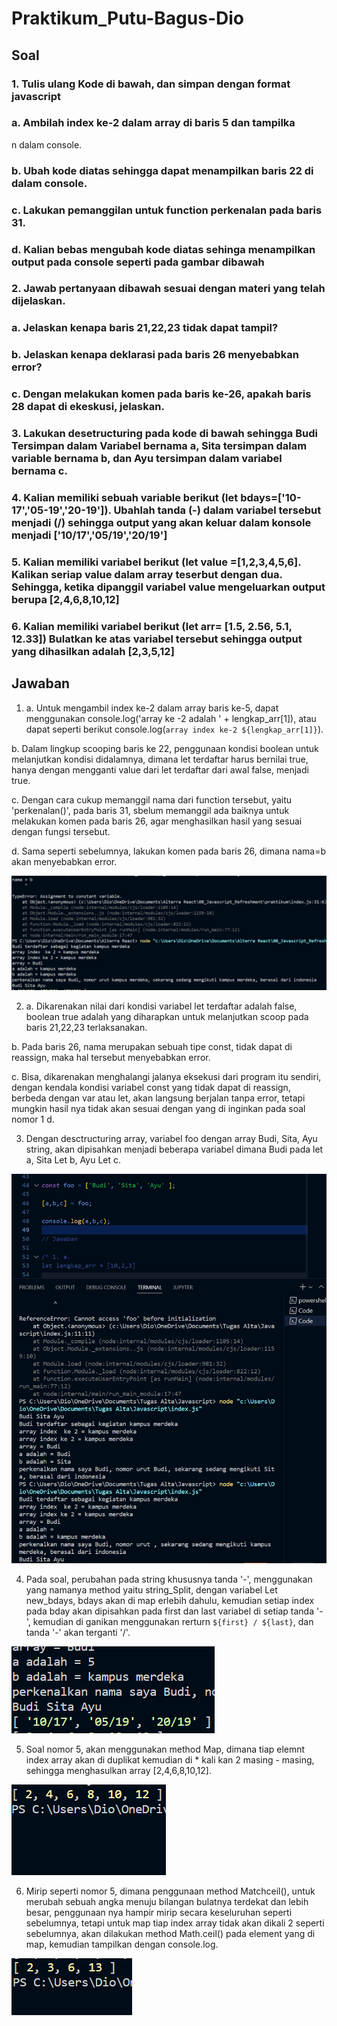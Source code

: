 # Praktikum_Putu-Bagus-Dio

## Soal

### 1. Tulis ulang Kode di bawah, dan simpan dengan format javascript
### a. Ambilah index ke-2 dalam array di baris 5 dan tampilka
n dalam console.
### b. Ubah kode diatas sehingga dapat menampilkan baris 22 di dalam console.
### c. Lakukan pemanggilan untuk function perkenalan pada baris 31.
### d. Kalian bebas mengubah kode diatas sehinga menampilkan output pada console seperti pada gambar dibawah


### 2. Jawab pertanyaan dibawah sesuai dengan materi yang telah dijelaskan.
### a. Jelaskan kenapa baris 21,22,23 tidak dapat tampil?
### b. Jelaskan kenapa deklarasi pada baris 26 menyebabkan error?
### c. Dengan melakukan komen pada baris ke-26, apakah baris 28 dapat di ekeskusi, jelaskan.

### 3. Lakukan desetructuring pada kode di bawah sehingga Budi Tersimpan dalam Variabel bernama a, Sita tersimpan dalam variable bernama b, dan Ayu tersimpan dalam variabel bernama c.

### 4. Kalian memiliki sebuah variable berikut (let bdays=['10-17','05-19','20-19']). Ubahlah tanda (-) dalam variabel tersebut menjadi (/) sehingga output yang akan keluar dalam konsole menjadi ['10/17','05/19','20/19']

### 5. Kalian memiliki variabel berikut (let value =[1,2,3,4,5,6]. Kalikan seriap value dalam array teserbut dengan dua. Sehingga, ketika dipanggil variabel value mengeluarkan output berupa [2,4,6,8,10,12]

### 6. Kalian memiliki variabel berikut (let arr= [1.5, 2.56, 5.1, 12.33]) Bulatkan ke atas variabel tersebut sehingga output yang dihasilkan adalah [2,3,5,12]

## Jawaban 

1. a. Untuk mengambil index ke-2 dalam array baris ke-5, dapat menggunakan console.log('array ke -2 adalah ' + lengkap_arr[1]), atau dapat seperti berikut console.log(`array index ke-2 ${lengkap_arr[1]}`).

b. Dalam lingkup scooping baris ke 22, penggunaan kondisi boolean untuk melanjutkan kondisi didalamnya, dimana let terdaftar harus bernilai true, hanya dengan mengganti value dari let terdaftar dari awal false, menjadi true.

c. Dengan cara cukup memanggil nama dari function tersebut, yaitu 'perkenalan()', pada baris 31, sbelum memanggil ada baiknya untuk melakukan komen pada baris 26, agar menghasilkan hasil yang sesuai dengan fungsi tersebut.

d. Sama seperti sebelumnya, lakukan komen pada baris 26, dimana nama=b akan menyebabkan error.

![Screenshot](../screenshot/1_Screenshot.png)

2. a. Dikarenakan nilai dari kondisi variabel let terdaftar adalah false, boolean true adalah yang diharapkan untuk melanjutkan scoop pada baris 21,22,23 terlaksanakan.

b. Pada baris 26, nama merupakan sebuah tipe const, tidak dapat di reassign, maka hal tersebut menyebabkan error.

c. Bisa, dikarenakan menghalangi jalanya eksekusi dari program itu sendiri, dengan kendala kondisi variabel const yang tidak dapat di reassign, berbeda dengan var atau let, akan langsung berjalan tanpa error, tetapi mungkin hasil nya tidak akan sesuai dengan yang di inginkan pada soal nomor 1 d.

3. Dengan desctructuring array, variabel foo dengan array Budi, Sita, Ayu string, akan dipisahkan menjadi beberapa variabel dimana Budi pada let a, Sita Let b,  Ayu Let c.

![Screenshot](../screenshot/3_Screenshot.png)

4. Pada soal, perubahan pada string khususnya tanda '-', menggunakan yang namanya method yaitu string_Split, dengan variabel Let new_bdays, bdays akan di map erlebih dahulu, kemudian setiap index pada bday akan dipisahkan pada first dan last variabel di setiap tanda '-', kemudian di ganikan menggunakan rerturn `${first} / ${last}`, dan tanda '-' akan terganti '/'.

![Screenshot](../screenshot/4_Screenshot.png)

5. Soal nomor 5, akan menggunakan method Map, dimana tiap elemnt index array akan di duplikat kemudian di * kali kan 2 masing - masing, sehingga menghasulkan array [2,4,6,8,10,12].

![Screenshot](../screenshot/5_Screenshot.png)

6. Mirip seperti nomor 5, dimana penggunaan method Matchceil(), untuk merubah sebuah angka menuju bilangan bulatnya terdekat dan lebih besar, penggunaan nya hampir mirip secara keseluruhan seperti sebelumnya, tetapi untuk map tiap index array tidak akan dikali 2 seperti sebelumnya, akan dilakukan method Math.ceil() pada element yang di map, kemudian tampilkan dengan console.log.

![Screenshot](../screenshot/6_Screenshot.png)

